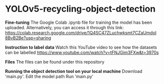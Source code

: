 # YOLOv5-recycling-object-detection

**Fine-tuning**
The Google Colab .ipynb file for training the model has been uploaded.
Alternatively, you can access it through this link:
https://colab.research.google.com/drive/1Q4SC47ZLuchwksmt7CZaUmdoI8BvB2Be?usp=sharing

**Instruction to label data**
Watch this YouTube video to see how the datasets can be labelled
https://www.youtube.com/watch?v=tFNJGim3FXw&t=3970s

**Files**
The files can be found under this repository

**Running the object detection tool on your local machine**
Download 'main.py'.
Edit the model path
Run 'main.py'
